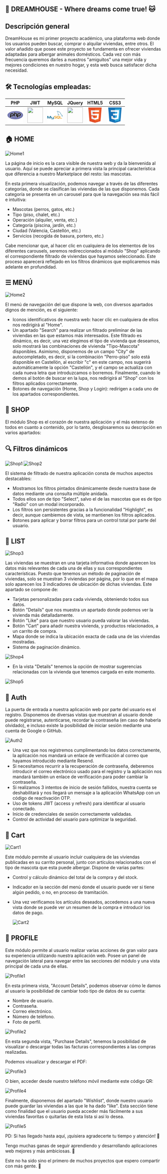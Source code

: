 ## 🐶 DREAMHOUSE - Where dreams come true! 🐱

## Descripción general

DreamHouse es mi primer proyecto académico, una plataforma web donde los usuarios pueden buscar, comprar o alquilar viviendas, entre otros. El valor añadido que posee este proyecto se fundamenta en ofrecer viviendas adaptadas para albergar animales domésticos. Cada vez con más frecuencia queremos darles a nuestros "amiguitos" una mejor vida y mejores condiciones en nuestro hogar, y esta web busca satisfacer dicha necesidad.

## 🛠️ Tecnologías empleadas:

| PHP  | JWT  | MySQL| JQuery | HTML5 | CSS3 |
| ---- | ---- | ---- | ---- | ---- | ---- |
| <img src="https://raw.githubusercontent.com/devicons/devicon/master/icons/php/php-original.svg" width="50" height="50"> | <img src="https://jwt.io/img/pic_logo.svg" width="50" height="50"> | <img src="https://raw.githubusercontent.com/devicons/devicon/master/icons/mysql/mysql-original-wordmark.svg" width="50" height="50"> | <img src="https://play-lh.googleusercontent.com/qqAm-pu8n8RXPww5P8F-mr7K_1YMDRc1Osvk91uEg-TgMcfUvZlxjyZJzrkfWeIN4GM=w480-h960" width="50" height="50"> | <img src="https://raw.githubusercontent.com/devicons/devicon/master/icons/html5/html5-original.svg" width="50" height="50"> | <img src="https://raw.githubusercontent.com/devicons/devicon/master/icons/css3/css3-original.svg" width="50" height="50"> |

## 🏠 HOME

![Home1](https://github.com/AlvaroGarCam/DreamHouse_V5_Framework/assets/157162001/8ecf1076-bb01-4297-9ca3-4c6fb11152ef)

La página de inicio es la cara visible de nuestra web y da la bienvenida al usuario. Aquí se puede apreciar a primera vista la principal característica que diferencia a nuestro Marketplace del resto: las mascotas.

En esta primera visualización, podemos navegar a través de las diferentes categorías, donde se clasifican las viviendas de las que disponemos.
Cada categoría se presenta en un carousel para que la navegación sea más fácil e intuitiva:

 - Mascotas (perros, gatos, etc.)
 - Tipo (piso, chalet, etc.)
 - Operación (alquiler, venta, etc.)
 - Categoría (piscina, jardín, etc.)
 - Ciudad (Valencia, Castellón, etc.)
 - Servicios (recogida de basura, portero, etc.)

Cabe mencionar que, al hacer clic en cualquiera de los elementos de los diferentes carousels, seremos redireccionados al módulo "Shop" aplicando el correspondiente filtrado de viviendas que hayamos seleccionado. Este proceso aparecerá reflejado en los filtros dinámicos que explicaremos más adelante en profundidad.

## ☰ MENÚ

![Home2](https://github.com/AlvaroGarCam/DreamHouse_V5_Framework/assets/157162001/7977695a-d69b-45ac-8b55-2dc6bc5ceeac)

El menú de navegación del que dispone la web, con diversos apartados dignos de mención, es el siguiente:

  - Iconos identificativos de nuestra web: hacer clic en cualquiera de ellos nos redirigirá al "Home".
  - Un apartado "Search" para realizar un filtrado preliminar de las viviendas en las que estamos más interesados. Este filtrado es dinámico, es decir, una vez elegimos el tipo de vivienda que deseamos, solo mostrará las combinaciones de vivienda "Tipo-Mascota" disponibles. Asimismo, disponemos de un campo "City" de autocompletado, es decir, si la combinación "Perro-piso" solo está disponible en Castellón, al escribir "c" en este campo, nos sugerirá automáticamente la opción "Castellón", y el campo se actualiza con cada nueva letra que introduzcamos o borremos. Finalmente, cuando le demos al botón de buscar en la lupa, nos redirigirá al "Shop" con los filtros aplicados correctamente.
  - Botones de navegación (Home, Shop y Login): redirigen a cada uno de los apartados correspondientes.

## 🏪 SHOP

El módulo Shop es el corazón de nuestra aplicación y el más extenso de todos en cuanto a contenido, por lo tanto, desglosaremos su descripción en varios apartados:

## 🔍 Filtros dinámicos

![Shop1](https://github.com/AlvaroGarCam/DreamHouse_V5_Framework/assets/157162001/c103d6a8-6f22-49dc-bb15-c75dddf6fc90)
![Shop2](https://github.com/AlvaroGarCam/DreamHouse_V5_Framework/assets/157162001/130f475c-eb8d-445f-b835-d129486dab0e)

El sistema de filtrado de nuestra aplicación consta de muchos aspectos destacables:

  - Mostramos los filtros pintados dinámicamente desde nuestra base de datos mediante una consulta múltiple anidada.
  - Todos ellos son de tipo "Select", salvo el de las mascotas que es de tipo "Radio" con un modal incorporado.
  - Los filtros son persistentes gracias a la funcionalidad "Highlight", es decir, aunque cambiemos de vista, se mantienen los filtros aplicados.
  - Botones para aplicar y borrar filtros para un control total por parte del usuario.

## 📝 LIST

![Shop3](https://github.com/AlvaroGarCam/DreamHouse_V5_Framework/assets/157162001/965e1534-8436-4bd5-b275-5a6ee5efdc85)

Las viviendas se muestran en una tarjeta informativa donde aparecen los datos más relevantes de cada una de ellas y sus correspondientes características. Puesto que tenemos un método de paginación de viviendas, solo se muestran 3 viviendas por página, por lo que en el mapa solo aparecen los 3 indicadores de ubicación de dichas viviendas. Este apartado se compone de:

  - Tarjetas personalizadas para cada vivienda, obteniendo todos sus datos.
  - Botón "Details" que nos muestra un apartado donde podemos ver la vivienda más detalladamente.
  - Botón "Like" para que nuestro usuario pueda valorar las viviendas.
  - Botón "Cart" para añadir nuestra vivienda, y productos relacionados, a un carrito de compra.
  - Mapa donde se indica la ubicación exacta de cada una de las viviendas mostradas.
  - Sistema de paginación dinámico.

![Shop4](https://github.com/AlvaroGarCam/DreamHouse_V5_Framework/assets/157162001/cf438e01-d66c-41da-b5ef-71e67359376f)

  - En la vista "Details" tenemos la opción de mostrar sugerencias relacionadas con la vivienda que tenemos cargada en este momento.

![Shop5](https://github.com/AlvaroGarCam/DreamHouse_V5_Framework/assets/157162001/d23576c0-adad-4146-8176-2b9b2df89b1e)

## 👤 Auth

La puerta de entrada a nuestra aplicación web por parte del usuario es el registro. Disponemos de diversas vistas que muestran al usuario donde puede registrarse, autenticarse, recordar la contraseña (en caso de haberla olvidado), e incluso existe la posibilidad de iniciar sesión mediante una cuenta de Google o GitHub.

![Auth2](https://github.com/AlvaroGarCam/DreamHouse_V5_Framework/assets/157162001/ccdccf46-45e3-4e3a-8339-b9e187870307)

  - Una vez que nos registremos cumplimentando los datos correctamente, la aplicación nos mandará un enlace de verificación al correo que hayamos introducido mediante Resend.
  - Si necesitamos recurrir a la recuperación de contraseña, deberemos introducir el correo electrónico usado para el registro y la aplicación nos mandará también un enlace de verificación para poder cambiar la contraseña.
  - Si realizamos 3 intentos de inicio de sesión fallidos, nuestra cuenta se deshabilitará y nos llegará un mensaje a la aplicación WhatsApp con un código de reactivación OTP.
  - Uso de tokens JWT (access y refresh) para identificar al usuario conectado.
  - Inicio de credenciales de sesión correctamente validadas.
  - Control de actividad del usuario para optimizar la seguridad.
    
## 🛒 Cart

![Cart1](https://github.com/AlvaroGarCam/DreamHouse_V5_Framework/assets/157162001/7aefdede-b6f3-4964-8019-52658da59d7e)

Este módulo permite al usuario incluir cualquiera de las viviendas publicadas en su carrito personal, junto con artículos relacionados con el tipo de mascota que esta puede albergar. Dispone de varias partes:

  - Control y cálculo dinámico del total de la compra y del stock.
  - Indicador en la sección del menú donde el usuario puede ver si tiene algún pedido, o no, en proceso de tramitación.
  - Una vez verificamos los artículos deseados, accedemos a una nueva vista donde se puede ver un resumen de la compra e introducir los datos de pago.

    ![Cart2](https://github.com/AlvaroGarCam/DreamHouse_V5_Framework/assets/157162001/4ef5e397-bcbc-4e09-aee5-da1f46f72a44)


## 📇 PROFILE

Este módulo permite al usuario realizar varias acciones de gran valor para su experiencia utilizando nuestra aplicación web.
Posee un panel de navegación lateral para navegar entre las secciones del módulo y una vista principal de cada una de ellas.

![Profile1](https://github.com/AlvaroGarCam/DreamHouse_V5_Framework/assets/157162001/974d66b7-dd11-4282-8734-8e8b2820c929)

En esta primera vista, "Account Details", podemos observar cómo le damos al usuario la posibilidad de cambiar todo tipo de datos de su cuenta:

  - Nombre de usuario.
  - Contraseña.
  - Correo electrónico.
  - Número de teléfono.
  - Foto de perfil.

![Profile2](https://github.com/AlvaroGarCam/DreamHouse_V5_Framework/assets/157162001/54a6e307-90a6-423a-8023-f4ac2cd475f4)

En esta segunda vista, "Purchase Details", tenemos la posibilidad de visualizar o descargar todas las facturas correspondientes a las compras realizadas.

Podemos visualizar y descargar el PDF:

![Profile3](https://github.com/AlvaroGarCam/DreamHouse_V5_Framework/assets/157162001/8433afe4-f5e0-4e14-81a6-2bac072f1bae)

O bien, acceder desde nuestro teléfono móvil mediante este código QR:

![Profile4](https://github.com/AlvaroGarCam/DreamHouse_V5_Framework/assets/157162001/c13f00c4-f889-4690-9302-b8396e48d630)

Finalmente, disponemos del apartado "Wishlist", donde nuestro usuario puede guardar las viviendas a las que le ha dado "like". Esta sección tiene como finalidad que el usuario pueda acceder más fácilmente a sus viviendas favoritas o quitarlas de esta lista si así lo desea.

![Profile5](https://github.com/AlvaroGarCam/DreamHouse_V5_Framework/assets/157162001/48c9f78a-798a-4b9d-9981-76a986cbb81b)


PD: Si has llegado hasta aquí, ¡quisiera agradecerte tu tiempo y atención! 🙏 

Tengo muchas ganas de seguir aprendiendo y desarrollando aplicaciones web mejores y más ambiciosas. 💪

Este no ha sido sino el primero de muchos proyectos que espero compartir con más gente. 🤗


